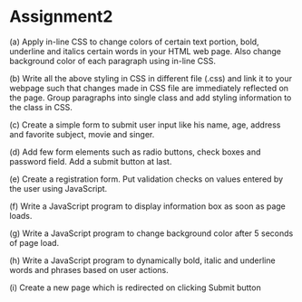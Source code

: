 # Assignment2


(a) Apply in-line CSS to change colors of certain text portion, bold, underline and italics certain words in your HTML web page. Also change background color of each paragraph using in-line CSS.

(b) Write all the above styling in CSS in different file (.css) and link it to your webpage such that changes made in CSS file are immediately reflected on the page. Group paragraphs into single class and add styling information to the class in CSS.

(c) Create a simple form to submit user input like his name, age, address and favorite subject, movie and singer.

(d) Add few form elements such as radio buttons, check boxes and password field. Add a submit button at last.

(e) Create a registration form. Put validation checks on values entered by the user using JavaScript.

(f) Write a JavaScript program to display information box as soon as page loads.

(g) Write a JavaScript program to change background color after 5 seconds of page load.

(h) Write a JavaScript program to dynamically bold, italic and underline words and phrases based on user actions.

(i) Create a new page which is redirected on clicking Submit button
